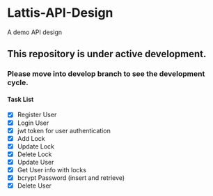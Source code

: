 # Lattis-API-Design
A demo API design 

## This repository is under active development.

### Please move into develop branch to see the development cycle.

#### Task List

- [x] Register User
- [x] Login User
- [x] jwt token for user authentication
- [x] Add Lock
- [x] Update Lock
- [x] Delete Lock
- [x] Update User
- [x] Get User info with locks
- [x] bcrypt Password (insert and retrieve)
- [x] Delete User 